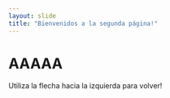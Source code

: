 ```yaml
---
layout: slide
title: "Bienvenidos a la segunda página!"
---
```

# AAAAA 
Utiliza la flecha hacia la izquierda para volver!
